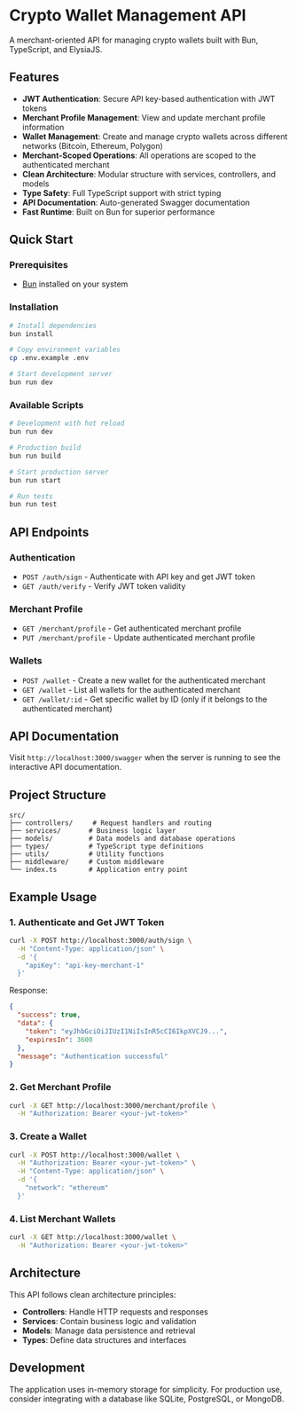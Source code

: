 # Crypto Wallet Management API

A merchant-oriented API for managing crypto wallets built with Bun, TypeScript, and ElysiaJS.

## Features

- **JWT Authentication**: Secure API key-based authentication with JWT tokens
- **Merchant Profile Management**: View and update merchant profile information
- **Wallet Management**: Create and manage crypto wallets across different networks (Bitcoin, Ethereum, Polygon)
- **Merchant-Scoped Operations**: All operations are scoped to the authenticated merchant
- **Clean Architecture**: Modular structure with services, controllers, and models
- **Type Safety**: Full TypeScript support with strict typing
- **API Documentation**: Auto-generated Swagger documentation
- **Fast Runtime**: Built on Bun for superior performance

## Quick Start

### Prerequisites

- [Bun](https://bun.sh/) installed on your system

### Installation

```bash
# Install dependencies
bun install

# Copy environment variables
cp .env.example .env

# Start development server
bun run dev
```

### Available Scripts

```bash
# Development with hot reload
bun run dev

# Production build
bun run build

# Start production server
bun run start

# Run tests
bun run test
```

## API Endpoints

### Authentication

- `POST /auth/sign` - Authenticate with API key and get JWT token
- `GET /auth/verify` - Verify JWT token validity

### Merchant Profile

- `GET /merchant/profile` - Get authenticated merchant profile
- `PUT /merchant/profile` - Update authenticated merchant profile

### Wallets

- `POST /wallet` - Create a new wallet for the authenticated merchant
- `GET /wallet` - List all wallets for the authenticated merchant
- `GET /wallet/:id` - Get specific wallet by ID (only if it belongs to the authenticated merchant)

## API Documentation

Visit `http://localhost:3000/swagger` when the server is running to see the interactive API documentation.

## Project Structure

```
src/
├── controllers/     # Request handlers and routing
├── services/       # Business logic layer
├── models/         # Data models and database operations
├── types/          # TypeScript type definitions
├── utils/          # Utility functions
├── middleware/     # Custom middleware
└── index.ts        # Application entry point
```

## Example Usage

### 1. Authenticate and Get JWT Token

```bash
curl -X POST http://localhost:3000/auth/sign \
  -H "Content-Type: application/json" \
  -d '{
    "apiKey": "api-key-merchant-1"
  }'
```

Response:
```json
{
  "success": true,
  "data": {
    "token": "eyJhbGciOiJIUzI1NiIsInR5cCI6IkpXVCJ9...",
    "expiresIn": 3600
  },
  "message": "Authentication successful"
}
```

### 2. Get Merchant Profile

```bash
curl -X GET http://localhost:3000/merchant/profile \
  -H "Authorization: Bearer <your-jwt-token>"
```

### 3. Create a Wallet

```bash
curl -X POST http://localhost:3000/wallet \
  -H "Authorization: Bearer <your-jwt-token>" \
  -H "Content-Type: application/json" \
  -d '{
    "network": "ethereum"
  }'
```

### 4. List Merchant Wallets

```bash
curl -X GET http://localhost:3000/wallet \
  -H "Authorization: Bearer <your-jwt-token>"
```

## Architecture

This API follows clean architecture principles:

- **Controllers**: Handle HTTP requests and responses
- **Services**: Contain business logic and validation
- **Models**: Manage data persistence and retrieval
- **Types**: Define data structures and interfaces

## Development

The application uses in-memory storage for simplicity. For production use, consider integrating with a database like SQLite, PostgreSQL, or MongoDB.
